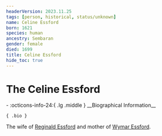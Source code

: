 ```yaml
---
headerVersion: 2023.11.25
tags: [person, historical, status/unknown]
name: Celine Essford
born: 1621
species: human
ancestry: Sembaran
gender: female
died: 1699
title: Celine Essford
hide_toc: true
---
```

# The Celine Essford
<div class="grid cards ext-narrow-margin ext-one-column" markdown>
- :octicons-info-24:{ .lg .middle } __Biographical Information__

    { .bio }

</div>


The wife of [Reginald Essford](<./reginald-essford.md>) and mother of [Wymar Essford](<../sembarans/wymar-essford.md>).